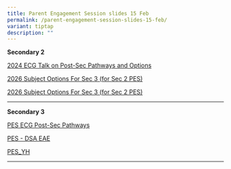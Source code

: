 ```yaml
---
title: Parent Engagement Session slides 15 Feb
permalink: /parent-engagement-session-slides-15-feb/
variant: tiptap
description: ""
---
```

<p><strong>Secondary 2</strong>
</p>
<p><a href="/files/S2_2024_ECG_Talk_on_Post_Sec_Pathways_and_Options_v4__final_.pdf" rel="noopener nofollow" target="_blank">2024 ECG Talk on Post-Sec Pathways and Options</a>
</p>
<p><a href="/files/2025/subject_options_for_sec_3_2026__for_sec_2_pes.pdf" rel="noopener nofollow" target="_blank">2026 Subject Options For Sec 3 (for Sec 2 PES)</a>
</p>
<p><a href="/files/Subject_Options_For_Sec_3_2026__for_Sec_2_PES_.pdf" rel="noopener nofollow" target="_blank">2026 Subject Options For Sec 3 (for Sec 2 PES)</a>
</p>
<p></p>
<hr>
<p><strong>Secondary 3</strong>
</p>
<p><a href="/files/2025_S3_PES_ECG_Post_Sec_Pathways_v3.pdf" rel="noopener nofollow" target="_blank">PES ECG Post-Sec Pathways</a>
</p>
<p><a href="/files/S3_PES___DSA_EAE.pdf" rel="noopener nofollow" target="_blank">PES - DSA EAE</a>
</p>
<p><a href="/files/Sec_3_PES_YH_2025_v2.pdf" rel="noopener nofollow" target="_blank">PES_YH</a>
</p>
<p></p>
<hr>
<p></p>